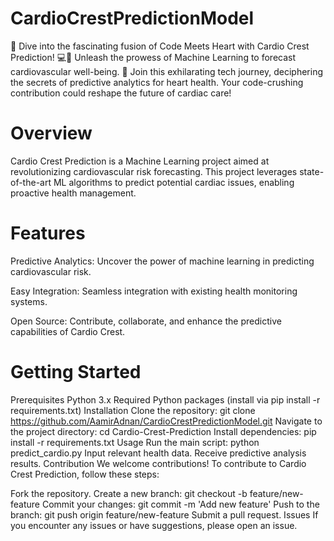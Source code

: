 # CardioCrestPredictionModel
🚀 Dive into the fascinating fusion of Code Meets Heart with Cardio Crest Prediction! 💻💓 Unleash the prowess of Machine Learning to forecast cardiovascular well-being. 🌟 Join this exhilarating tech journey, deciphering the secrets of predictive analytics for heart health. Your code-crushing contribution could reshape the future of cardiac care! 
# Overview
Cardio Crest Prediction is a Machine Learning project aimed at revolutionizing cardiovascular risk forecasting. This project leverages state-of-the-art ML algorithms to predict potential cardiac issues, enabling proactive health management.

# Features
Predictive Analytics: Uncover the power of machine learning in predicting cardiovascular risk.

Easy Integration: Seamless integration with existing health monitoring systems.

Open Source: Contribute, collaborate, and enhance the predictive capabilities of Cardio Crest.

# Getting Started
Prerequisites
Python 3.x
Required Python packages (install via pip install -r requirements.txt)
Installation
Clone the repository: git clone https://github.com/AamirAdnan/CardioCrestPredictionModel.git
Navigate to the project directory: cd Cardio-Crest-Prediction
Install dependencies: pip install -r requirements.txt
Usage
Run the main script: python predict_cardio.py
Input relevant health data.
Receive predictive analysis results.
Contribution
We welcome contributions! To contribute to Cardio Crest Prediction, follow these steps:

Fork the repository.
Create a new branch: git checkout -b feature/new-feature
Commit your changes: git commit -m 'Add new feature'
Push to the branch: git push origin feature/new-feature
Submit a pull request.
Issues
If you encounter any issues or have suggestions, please open an issue.

